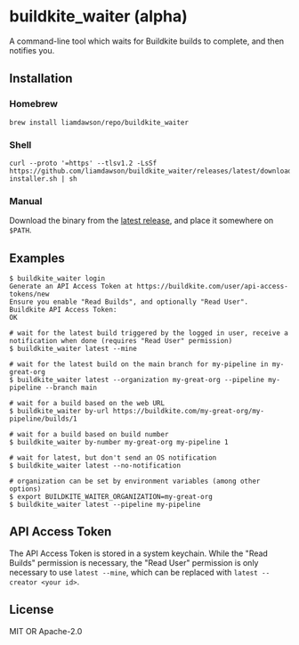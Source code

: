 # buildkite_waiter (alpha)

A command-line tool which waits for Buildkite builds to complete, and then notifies you.

## Installation

### Homebrew

```shell
brew install liamdawson/repo/buildkite_waiter
```

### Shell

```shell
curl --proto '=https' --tlsv1.2 -LsSf https://github.com/liamdawson/buildkite_waiter/releases/latest/download/buildkite_waiter-installer.sh | sh
```

### Manual

Download the binary from the [latest release](https://github.com/liamdawson/buildkite_waiter/releases/latest), and place it somewhere on `$PATH`.

## Examples

```shell
$ buildkite_waiter login
Generate an API Access Token at https://buildkite.com/user/api-access-tokens/new
Ensure you enable "Read Builds", and optionally "Read User".
Buildkite API Access Token:
OK

# wait for the latest build triggered by the logged in user, receive a notification when done (requires "Read User" permission)
$ buildkite_waiter latest --mine

# wait for the latest build on the main branch for my-pipeline in my-great-org
$ buildkite_waiter latest --organization my-great-org --pipeline my-pipeline --branch main

# wait for a build based on the web URL
$ buildkite_waiter by-url https://buildkite.com/my-great-org/my-pipeline/builds/1

# wait for a build based on build number
$ buildkite_waiter by-number my-great-org my-pipeline 1

# wait for latest, but don't send an OS notification
$ buildkite_waiter latest --no-notification

# organization can be set by environment variables (among other options)
$ export BUILDKITE_WAITER_ORGANIZATION=my-great-org
$ buildkite_waiter latest --pipeline my-pipeline
```

## API Access Token

The API Access Token is stored in a system keychain. While the "Read Builds" permission is necessary, the "Read User"
permission is only necessary to use `latest --mine`, which can be replaced with `latest --creator <your id>`.

## License

MIT OR Apache-2.0
